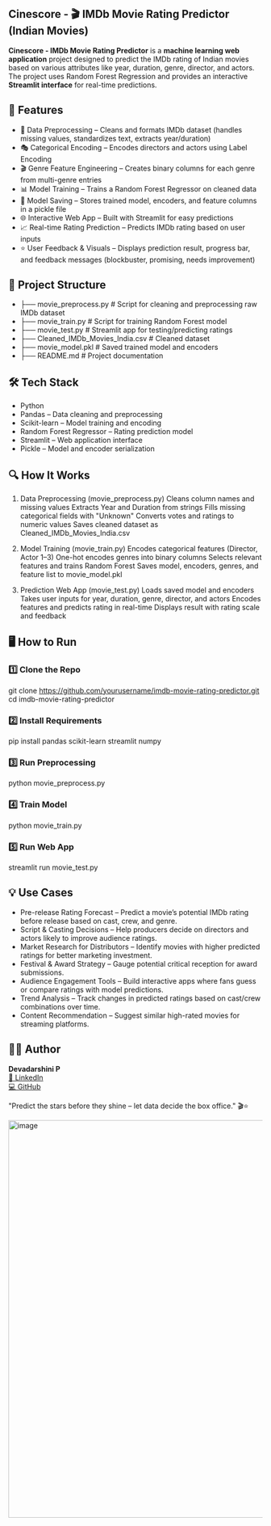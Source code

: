 ## Cinescore - 🎬 IMDb Movie Rating Predictor (Indian Movies)

**Cinescore - IMDb Movie Rating Predictor** is a **machine learning web application** project designed to predict the IMDb rating of Indian movies based on various attributes like year, duration, genre, director, and actors.
The project uses Random Forest Regression and provides an interactive **Streamlit interface** for real-time predictions.

## 🚀 Features

- 🧹 Data Preprocessing – Cleans and formats IMDb dataset (handles missing values, standardizes text, extracts year/duration)
- 🎭 Categorical Encoding – Encodes directors and actors using Label Encoding
- 🎬 Genre Feature Engineering – Creates binary columns for each genre from multi-genre entries
- 📊 Model Training – Trains a Random Forest Regressor on cleaned data
- 📁 Model Saving – Stores trained model, encoders, and feature columns in a pickle file
- 🌐 Interactive Web App – Built with Streamlit for easy predictions
- 📈 Real-time Rating Prediction – Predicts IMDb rating based on user inputs
- ⭐ User Feedback & Visuals – Displays prediction result, progress bar, and feedback messages (blockbuster, promising, needs improvement)

## 📂 Project Structure

- ├── movie_preprocess.py     # Script for cleaning and preprocessing raw IMDb dataset
- ├── movie_train.py          # Script for training Random Forest model
- ├── movie_test.py           # Streamlit app for testing/predicting ratings
- ├── Cleaned_IMDb_Movies_India.csv  # Cleaned dataset
- ├── movie_model.pkl         # Saved trained model and encoders
- ├── README.md               # Project documentation

## 🛠 Tech Stack

- Python
- Pandas – Data cleaning and preprocessing
- Scikit-learn – Model training and encoding
- Random Forest Regressor – Rating prediction model
- Streamlit – Web application interface
- Pickle – Model and encoder serialization

## 🔍 How It Works

1. Data Preprocessing (movie_preprocess.py)
Cleans column names and missing values
Extracts Year and Duration from strings
Fills missing categorical fields with "Unknown"
Converts votes and ratings to numeric values
Saves cleaned dataset as Cleaned_IMDb_Movies_India.csv

2. Model Training (movie_train.py)
Encodes categorical features (Director, Actor 1–3)
One-hot encodes genres into binary columns
Selects relevant features and trains Random Forest
Saves model, encoders, genres, and feature list to movie_model.pkl

3. Prediction Web App (movie_test.py)
Loads saved model and encoders
Takes user inputs for year, duration, genre, director, and actors
Encodes features and predicts rating in real-time
Displays result with rating scale and feedback

## 🖥 How to Run

### 1️⃣ Clone the Repo
git clone https://github.com/yourusername/imdb-movie-rating-predictor.git
cd imdb-movie-rating-predictor
### 2️⃣ Install Requirements
pip install pandas scikit-learn streamlit numpy
### 3️⃣ Run Preprocessing
python movie_preprocess.py
### 4️⃣ Train Model
python movie_train.py
### 5️⃣ Run Web App
streamlit run movie_test.py

## 💡 Use Cases

- Pre-release Rating Forecast – Predict a movie’s potential IMDb rating before release based on cast, crew, and genre.
- Script & Casting Decisions – Help producers decide on directors and actors likely to improve audience ratings.
- Market Research for Distributors – Identify movies with higher predicted ratings for better marketing investment.
- Festival & Award Strategy – Gauge potential critical reception for award submissions.
- Audience Engagement Tools – Build interactive apps where fans guess or compare ratings with model predictions.
- Trend Analysis – Track changes in predicted ratings based on cast/crew combinations over time.
- Content Recommendation – Suggest similar high-rated movies for streaming platforms.

## 👩‍💻 Author
**Devadarshini P**  
[🔗 LinkedIn](https://www.linkedin.com/in/devadarshini-p-707b15202/)  
[💻 GitHub](https://github.com/Devadarshini9000)

"Predict the stars before they shine – let data decide the box office." 🎬⭐

<img width="800" height="787" alt="image" src="https://github.com/user-attachments/assets/021a74b4-b7e9-4200-8c6b-ff093e4c3ecc" />

